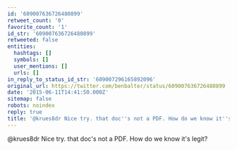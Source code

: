 ```yaml
---
id: '609007636726480899'
retweet_count: '0'
favorite_count: '1'
id_str: '609007636726480899'
retweeted: false
entities:
  hashtags: []
  symbols: []
  user_mentions: []
  urls: []
in_reply_to_status_id_str: '609007296165892096'
original_url: https://twitter.com/benbalter/status/609007636726480899
date: '2015-06-11T14:41:50.000Z'
sitemap: false
robots: noindex
reply: true
title: '@krues8dr Nice try. that doc''s not a PDF. How do we know it''s legit?'
---
```


@krues8dr Nice try. that doc's not a PDF. How do we know it's legit?
